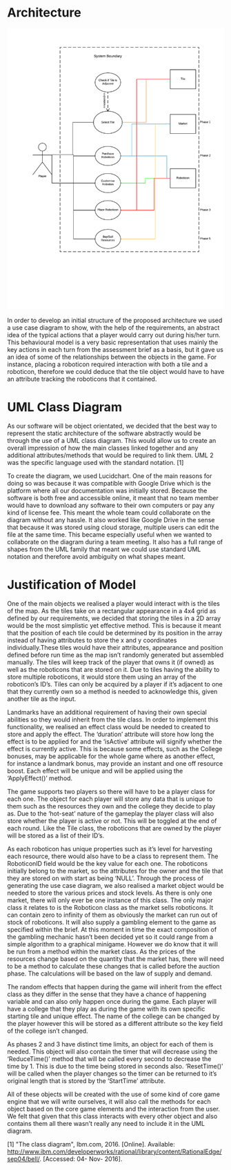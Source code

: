 # Architecture

![image alt text](Arch0.png)

In order to develop an initial structure of the proposed architecture we used a use case diagram to show, with the help of the requirements, an abstract idea of the typical actions that a player would carry out during his/her turn. This behavioural model is a very basic representation that uses mainly the key actions in each turn from the assessment brief as a basis, but it gave us an idea of some of the relationships between the objects in the game. For instance, placing a roboticon required interaction with both a tile and a roboticon, therefore we could deduce that the tile object would have to have an attribute tracking the roboticons that it contained.

# UML Class Diagram

As our software will be object orientated, we decided that the best way to represent the static architecture of the software abstractly would be through the use of a UML class diagram. This would allow us to create an overall impression of how the main classes linked together and any additional attributes/methods that would be required to link them. UML 2 was the specific language used with the standard notation. [1]

To create the diagram, we used Lucidchart. One of the main reasons for doing so was because it was compatible with Google Drive which is the platform where all our documentation was initially stored. Because the software is both free and accessible online, it meant that no team member would have to download any software to their own computers or pay any kind of license fee. This meant the whole team could collaborate on the diagram without any hassle. It also worked like Google Drive in the sense that because it was stored using cloud storage, multiple users can edit the file at the same time. This became especially useful when we wanted to collaborate on the diagram during a team meeting. It also has a full range of shapes from the UML family that meant we could use standard UML notation and therefore avoid ambiguity on what shapes meant.      

# Justification of Model

One of the main objects we realised a player would interact with is the tiles of the map. As the tiles take on a rectangular appearance in a 4x4 grid as defined by our requirements, we decided that storing the tiles in a 2D array would be the most simplistic yet effective method. This is because it meant that the position of each tile could be determined by its position in the array instead of having attributes to store the x and y coordinates individually.These tiles would have their attributes, appearance and position defined before run time as the map isn’t randomly generated but assembled manually. The tiles will keep track of the player that owns it (if owned) as well as the roboticons that are stored on it. Due to tiles having the ability to store multiple roboticons, it would store them using an array of the roboticon’s ID’s. Tiles can only be acquired by a player if it’s adjacent to one that they currently own so a method is needed to acknowledge this, given another tile as the input. 

Landmarks have an additional requirement of having their own special abilities so they would inherit from the tile class. In order to implement this functionality, we realised an effect class would be needed to created to store and apply the effect. The ‘duration’ attribute will store how long the effect is to be applied for and the ‘isActive’ attribute will signify whether the effect is currently active. This is because some effects, such as the College bonuses, may be applicable for the whole game where as another effect, for instance a landmark bonus, may provide an instant and one off resource boost. Each effect will be unique and will be applied using the ‘ApplyEffect()’ method. 

The game supports two players so there will have to be a player class for each one. The object for each player will store any data that is unique to them such as the resources they own and the college they decide to play as. Due to the ‘hot-seat’ nature of the gameplay the player class will also store whether the player is active or not. This will be toggled at the end of each round. Like the Tile class, the roboticons that are owned by the player will be stored as a list of their ID’s.

As each roboticon has unique properties such as it’s level for harvesting each resource, there would also have to be a class to represent them. The RoboticonID field would be the key value for each one. The roboticons initially belong to the market, so the attributes for the owner and the tile that they are stored on with start as being ‘NULL’. Through the process of generating the use case diagram, we also realised a market object would be needed to store the various prices and stock levels. As there is only one market, there will only ever be one instance of this class. The only major class it relates to is the Roboticon class as the market sells roboticons. It can contain zero to infinity of them as obviously the market can run out of stock of roboticons. It will also supply a gambling element to the game as specified within the brief. At this moment in time the exact composition of the gambling mechanic hasn’t been decided yet so it could range from a simple algorithm to a graphical minigame. However we do know that it will be run from a method within the market class. As the prices of the resources change based on the quantity that the market has, there will need to be a method to calculate these changes that is called before the auction phase. The calculations will be based on the law of supply and demand.

The random effects that happen during the game will inherit from the effect class as they differ in the sense that they have a chance of happening variable and can also only happen once during the game. Each player will have a college that they play as during the game with its own specific starting tile and unique effect. The name of the college can be changed by the player however this will be stored as a different attribute so the key field of the college isn’t changed.

As phases 2 and 3 have distinct time limits, an object for each of them is needed. This object will also contain the timer that will decrease using the ‘ReduceTime()’ method that will be called every second to decrease the time by 1. This is due to the time being stored in seconds also. ‘ResetTime()’ will be called when the player changes so the timer can be returned to it’s original length that is stored by the ‘StartTime’ attribute.

All of these objects will be created with the use of some kind of core game engine that we will write ourselves, it will also call the methods for each object based on the core game elements and the interaction from the user. We felt that given that this class interacts with every other object and also contains them all there wasn’t really any need to include it in the UML diagram. 

[1] "The class diagram", Ibm.com, 2016. [Online]. Available: http://www.ibm.com/developerworks/rational/library/content/RationalEdge/sep04/bell/. [Accessed: 04- Nov- 2016].

